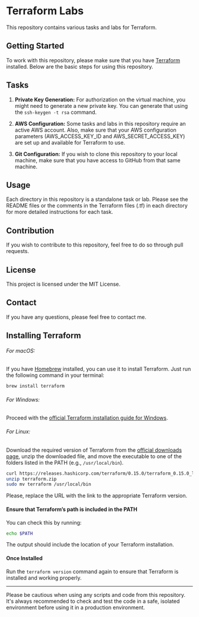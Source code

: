 # Terraform Labs

This repository contains various tasks and labs for Terraform.

## Getting Started

To work with this repository, please make sure that you have [Terraform](https://learn.hashicorp.com/tutorials/terraform/install-cli) installed. Below are the basic steps for using this repository.

## Tasks

1. **Private Key Generation:** For authorization on the virtual machine, you might need to generate a new private key. You can generate that using the `ssh-keygen -t rsa` command.

2. **AWS Configuration:** Some tasks and labs in this repository require an active AWS account. Also, make sure that your AWS configuration parameters (AWS_ACCESS_KEY_ID and AWS_SECRET_ACCESS_KEY) are set up and available for Terraform to use.

3. **Git Configuration:** If you wish to clone this repository to your local machine, make sure that you have access to GitHub from that same machine.

## Usage

Each directory in this repository is a standalone task or lab. Please see the README files or the comments in the Terraform files (.tf) in each directory for more detailed instructions for each task.

## Contribution

If you wish to contribute to this repository, feel free to do so through pull requests.

## License

This project is licensed under the MIT License.

## Contact

If you have any questions, please feel free to contact me.


## Installing Terraform


###### For macOS:

If you have [Homebrew](https://brew.sh/) installed, you can use it to install Terraform. Just run the following command in your terminal:

```bash
brew install terraform
```

###### For Windows:

Proceed with the [official Terraform installation guide for Windows](https://learn.hashicorp.com/tutorials/terraform/install-cli#install-terraform).

###### For Linux:

Download the required version of Terraform from the [official downloads page](https://www.terraform.io/downloads.html), unzip the downloaded file, and move the executable to one of the folders listed in the PATH (e.g., `/usr/local/bin`).

```bash
curl https://releases.hashicorp.com/terraform/0.15.0/terraform_0.15.0_linux_amd64.zip --output terraform.zip
unzip terraform.zip
sudo mv terraform /usr/local/bin
```

Please, replace the URL with the link to the appropriate Terraform version.
   
#### Ensure that Terraform’s path is included in the PATH

You can check this by running:

```bash
echo $PATH
```

The output should include the location of your Terraform installation.

#### Once Installed

Run the `terraform version` command again to ensure that Terraform is installed and working properly.

---

Please be cautious when using any scripts and code from this repository. It's always recommended to check and test the code in a safe, isolated environment before using it in a production environment.
